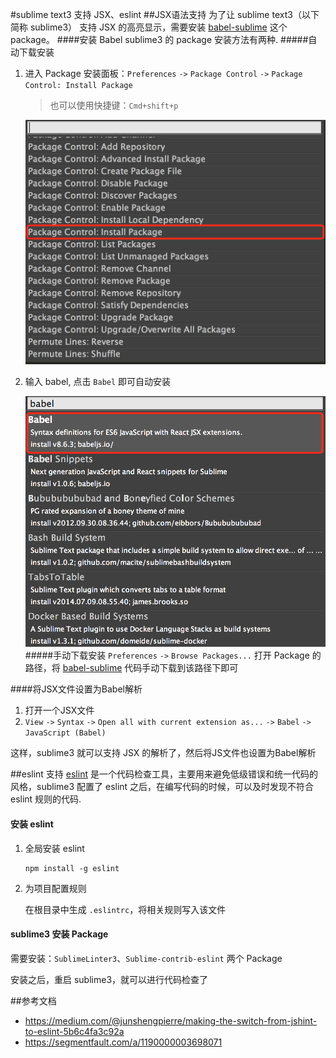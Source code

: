 #sublime text3 支持 JSX、eslint
##JSX语法支持
为了让 sublime text3（以下简称 sublime3） 支持 JSX 的高亮显示，需要安装 [babel-sublime](https://github.com/babel/babel-sublime) 这个 package。
####安装 Babel
sublime3  的 package 安装方法有两种.
#####自动下载安装
1. 进入 Package 安装面板：`Preferences` `->` `Package Control` `->` `Package Control: Install Package`

	> 也可以使用快捷键：`Cmd+shift+p`

	![](../imgs/sublime3-package-control-panel.png)
2. 输入 babel, 点击 `Babel` 即可自动安装

	![](../imgs/sublime3-install-babel-package.png)
#####手动下载安装
`Preferences` `->` `Browse Packages...` 打开 Package 的路径，将 [babel-sublime](https://github.com/babel/babel-sublime) 代码手动下载到该路径下即可

####将JSX文件设置为Babel解析
1. 打开一个JSX文件
2. `View` `->` `Syntax` `->` `Open all with current extension as...` `->` `Babel` `->` `JavaScript (Babel)`

这样，sublime3 就可以支持 JSX 的解析了，然后将JS文件也设置为Babel解析

##eslint 支持
[eslint](http://eslint.org/) 是一个代码检查工具，主要用来避免低级错误和统一代码的风格，sublime3 配置了 eslint 之后，在编写代码的时候，可以及时发现不符合 eslint 规则的代码.

#### 安装 eslint
1. 全局安装 eslint

	```
	npm install -g eslint
	```
2. 为项目配置规则

	在根目录中生成 `.eslintrc`，将相关规则写入该文件

#### sublime3 安装 Package
需要安装：`SublimeLinter3`、`Sublime-contrib-eslint` 两个 Package

安装之后，重启 sublime3，就可以进行代码检查了

##参考文档
- https://medium.com/@junshengpierre/making-the-switch-from-jshint-to-eslint-5b6c4fa3c92a
- https://segmentfault.com/a/1190000003698071